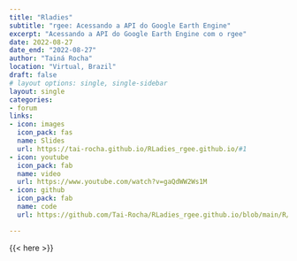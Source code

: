 ```yaml
---
title: "Rladies"
subtitle: "rgee: Acessando a API do Google Earth Engine"
excerpt: "Acessando a API do Google Earth Engine com o rgee"
date: 2022-08-27
date_end: "2022-08-27"
author: "Tainá Rocha"
location: "Virtual, Brazil"
draft: false
# layout options: single, single-sidebar
layout: single
categories:
- forum
links:
- icon: images
  icon_pack: fas
  name: Slides
  url: https://tai-rocha.github.io/RLadies_rgee.github.io/#1
- icon: youtube
  icon_pack: fab
  name: video
  url: https://www.youtube.com/watch?v=gaQdWW2Ws1M
- icon: github
  icon_pack: fab
  name: code
  url: https://github.com/Tai-Rocha/RLadies_rgee.github.io/blob/main/R/rgee_exemplos.R

---
```


{{< here >}}
